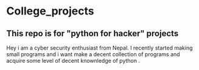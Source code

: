 # College_projects
This repo is for "python for hacker" projects 
-----------------------------------------------

Hey i am a cyber security enthusiast from Nepal. I recently started making small programs and i want make a decent collection of programs and acquire some level
of decent knownledge of python .
